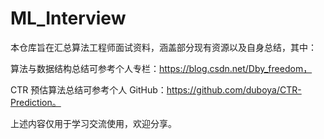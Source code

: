 # ML_Interview

本仓库旨在汇总算法工程师面试资料，涵盖部分现有资源以及自身总结，其中：

算法与数据结构总结可参考个人专栏：https://blog.csdn.net/Dby_freedom，

CTR 预估算法总结可参考个人 GitHub：https://github.com/duboya/CTR-Prediction。



上述内容仅用于学习交流使用，欢迎分享。

